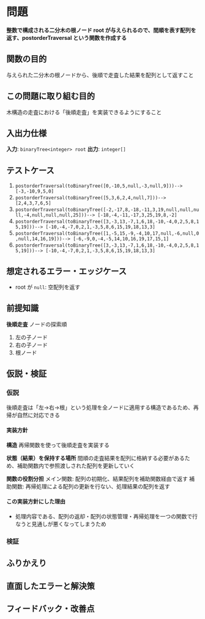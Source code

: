 # 問題

**整数で構成される二分木の根ノード root が与えられるので、間順を表す配列を返す、postorderTraversal という関数を作成する** 

## 関数の目的

与えられた二分木の根ノードから、後順で走査した結果を配列として返すこと

## この問題に取り組む目的

木構造の走査における「後順走査」を実装できるようにすること

## 入出力仕様

**入力**: `binaryTree<integer> root` 
**出力**: `integer[]` 

## テストケース
1. `postorderTraversal(toBinaryTree([0,-10,5,null,-3,null,9]))--> [-3,-10,9,5,0]` 
2. `postorderTraversal(toBinaryTree([5,3,6,2,4,null,7]))--> [2,4,3,7,6,5]` 
3. `postorderTraversal(toBinaryTree([-2,-17,8,-18,-11,3,19,null,null,null,-4,null,null,null,25]))--> [-18,-4,-11,-17,3,25,19,8,-2] ` 
4. `postorderTraversal(toBinaryTree([3,-3,13,-7,1,6,18,-10,-4,0,2,5,8,15,19]))--> [-10,-4,-7,0,2,1,-3,5,8,6,15,19,18,13,3]`  
5. `postorderTraversal(toBinaryTree([1,-5,15,-9,-4,10,17,null,-6,null,0,null,14,16,19]))--> [-6,-9,0,-4,-5,14,10,16,19,17,15,1]` 
6. `postorderTraversal(toBinaryTree([3,-3,13,-7,1,6,18,-10,-4,0,2,5,8,15,19]))--> [-10,-4,-7,0,2,1,-3,5,8,6,15,19,18,13,3]`

## 想定されるエラー・エッジケース

- root が `null`: 空配列を返す

## 前提知識

**後順走査** 
ノードの探索順 
1. 左の子ノード
2. 右の子ノード
3. 根ノード

## 仮説・検証

### 仮説

後順走査は「左→右→根」という処理を全ノードに適用する構造であるため、再帰が自然に対応できる

#### 実装方針
  
**構造** 
再帰関数を使って後順走査を実装する 
  
**状態（結果）を保持する場所** 
間順の走査結果を配列に格納する必要があるため、補助関数内で参照渡しされた配列を更新していく 
  
**関数の役割分担** 
メイン関数: 配列の初期化、結果配列を補助関数経由で返す
補助関数: 再帰処理による配列の更新を行ない、処理結果の配列を返す

#### この実装方針にした理由

- 処理内容である、配列の返却・配列の状態管理・再帰処理を一つの関数で行なうと見通しが悪くなってしまうため 

### 検証



## ふりかえり



## 直面したエラーと解決策



## フィードバック・改善点


